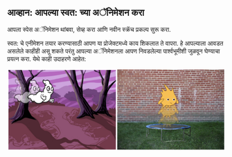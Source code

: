 ## आव्हान: आपल्या स्वत: च्या अॅनिमेशन करा

आपला स्पेस अॅनिमेशन थांबवा, सेव्ह करा आणि नवीन स्क्रॅच प्रकल्प सुरू करा.

स्वत: चे एनीमेशन तयार करण्यासाठी आपण या प्रोजेक्टमध्ये काय शिकलात ते वापरा. हे आपल्याला आवडत असलेले काहीही असू शकते परंतु आपल्या अॅनिमेशनला आपण निवडलेल्या पार्श्वभूमीशी जुळवून घेण्याचा प्रयत्न करा. येथे काही उदाहरणे आहेत:

![स्क्रीनशॉट](images/space-egs.png)